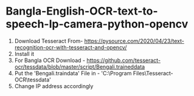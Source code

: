 # Bangla-English-OCR-text-to-speech-Ip-camera-python-opencv

1. Download Tesseract From- https://pysource.com/2020/04/23/text-recognition-ocr-with-tesseract-and-opencv/
2. Install it
3. For Bangla OCR Download - https://github.com/tesseract-ocr/tessdata/blob/master/script/Bengali.traineddata
4. Put the 'Bengali.traindata' File in - 'C:\Program Files\Tesseract-OCR\tessdata'
5. Change IP address accordingly
 

